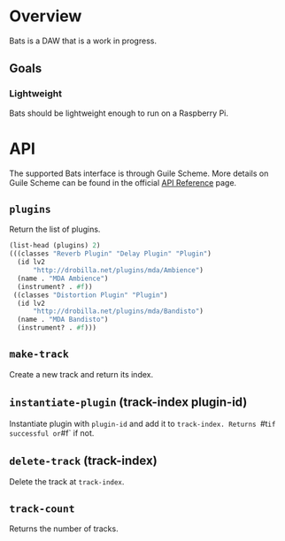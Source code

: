# Overview

Bats is a DAW that is a work in progress.

## Goals

### Lightweight

Bats should be lightweight enough to run on a Raspberry Pi.

# API

The supported Bats interface is through Guile Scheme. More details
on Guile Scheme can be found in  the official [API
Reference](https://gnu.org/software/guile/manual/html_node/API-Reference.html)
page.

## `plugins`

Return the list of plugins.

```lisp
(list-head (plugins) 2)
(((classes "Reverb Plugin" "Delay Plugin" "Plugin")
  (id lv2
      "http://drobilla.net/plugins/mda/Ambience")
  (name . "MDA Ambience")
  (instrument? . #f))
 ((classes "Distortion Plugin" "Plugin")
  (id lv2
      "http://drobilla.net/plugins/mda/Bandisto")
  (name . "MDA Bandisto")
  (instrument? . #f)))
```

## `make-track`

Create a new track and return its index.

## `instantiate-plugin` (track-index plugin-id)

Instantiate plugin with `plugin-id` and add it to `track-index. Returns
`#t` if successful or `#f` if not.

## `delete-track` (track-index)

Delete the track at `track-index`.

## `track-count`

Returns the number of tracks.
